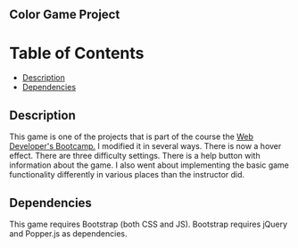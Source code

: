 ## Color Game Project

# Table of Contents

* [Description](#description)
* [Dependencies](#dependencies)

## Description
This game is one of the projects that is part of the course the <a href="https://www.udemy.com/the-web-developer-bootcamp/" target="_blank">Web Developer's Bootcamp.</a> I modified it in several ways. There is now a hover effect. There are three difficulty settings. There is a help button with information about the game. I also went about implementing the basic game functionality differently in various places than the instructor did. 

## Dependencies
This game requires Bootstrap (both CSS and JS). Bootstrap requires jQuery and Popper.js as dependencies.  

